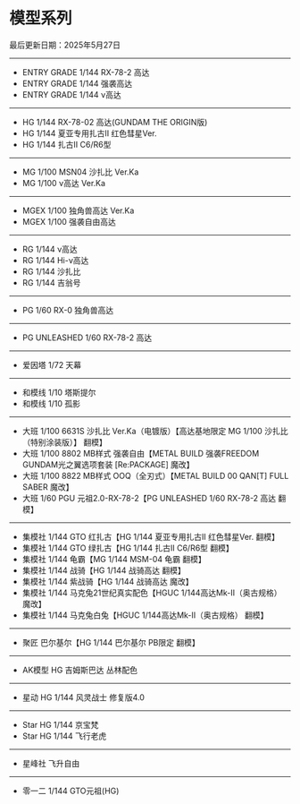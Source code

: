 # 模型系列

最后更新日期：2025年5月27日

---

- ENTRY GRADE 1/144 RX-78-2 高达
- ENTRY GRADE 1/144 强袭高达
- ENTRY GRADE 1/144 ν高达

---

- HG 1/144 RX-78-02 高达(GUNDAM THE ORIGIN版)
- HG 1/144 夏亚专用扎古II 红色彗星Ver.
- HG 1/144 扎古II C6/R6型

---

- MG 1/100 MSN04 沙扎比 Ver.Ka
- MG 1/100 ν高达 Ver.Ka

---

- MGEX 1/100 独角兽高达 Ver.Ka
- MGEX 1/100 强袭自由高达

---

- RG 1/144 ν高达
- RG 1/144 Hi-ν高达
- RG 1/144 沙扎比
- RG 1/144 吉翁号

---

- PG 1/60 RX-0 独角兽高达

---

- PG UNLEASHED 1/60 RX-78-2 高达

---

- 爱因塔 1/72 天幕

---

- 和模线 1/10 塔斯提尔
- 和模线 1/10 孤影

---

- 大班 1/100 6631S 沙扎比 Ver.Ka（电镀版）【高达基地限定 MG 1/100 沙扎比（特别涂装版）】 翻模】
- 大班 1/100 8802 MB样式 强袭自由【METAL BUILD 强袭FREEDOM GUNDAM光之翼选项套装 [Re:PACKAGE] 魔改】
- 大班 1/100 8822 MB样式 OOQ（全刃式）【METAL BUILD 00 QAN[T] FULL SABER 魔改】
- 大班 1/60 PGU 元祖2.0-RX-78-2【PG UNLEASHED 1/60 RX-78-2 高达 翻模】

---

- 集模社 1/144 GTO 红扎古【HG 1/144 夏亚专用扎古II 红色彗星Ver. 翻模】
- 集模社 1/144 GTO 绿扎古【HG 1/144 扎古II C6/R6型 翻模】
- 集模社 1/144 龟霸【MG 1/144 MSM-04 龟霸 翻模】
- 集模社 1/144 战骑【HG 1/144 战骑高达 翻模】
- 集模社 1/144 紫战骑【HG 1/144 战骑高达 魔改】
- 集模社 1/144 马克兔21世纪真实配色【HGUC 1/144高达Mk-Ⅱ（奥古规格） 魔改】
- 集模社 1/144 马克兔白兔【HGUC 1/144高达Mk-Ⅱ（奥古规格） 翻模】

---

- 聚匠 巴尔基尔【HG 1/144 巴尔基尔 PB限定 翻模】

---

- AK模型 HG 吉姆斯巴达 丛林配色

---

- 星动 HG 1/144 风灵战士 修复版4.0

---

- Star HG 1/144 京宝梵
- Star HG 1/144 飞行老虎

---

- 星峰社 飞升自由

---

- 零一二 1/144 GTO元祖(HG)
